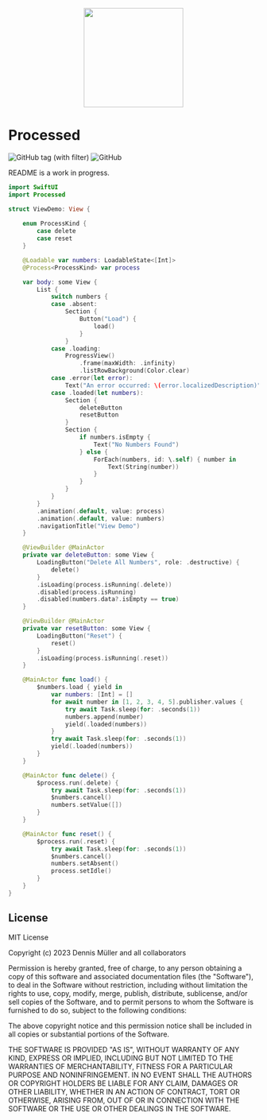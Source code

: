 <p align="center">
  <img width="200" height="200" src="https://github.com/SwiftedMind/Processed/assets/7083109/39b3e3cc-b866-4afc-8f9a-8aa5df4392ec">
</p>

# Processed

![GitHub tag (with filter)](https://img.shields.io/github/v/tag/SwiftedMind/Processed)
![GitHub](https://img.shields.io/github/license/SwiftedMind/Processed)



README is a work in progress.

```swift
import SwiftUI
import Processed

struct ViewDemo: View {
    
    enum ProcessKind {
        case delete
        case reset
    }

    @Loadable var numbers: LoadableState<[Int]>
    @Process<ProcessKind> var process

    var body: some View {
        List {
            switch numbers {
            case .absent:
                Section {
                    Button("Load") {
                        load()
                    }
                }
            case .loading:
                ProgressView()
                    .frame(maxWidth: .infinity)
                    .listRowBackground(Color.clear)
            case .error(let error):
                Text("An error occurred: \(error.localizedDescription)")
            case .loaded(let numbers):
                Section {
                    deleteButton
                    resetButton
                }
                Section {
                    if numbers.isEmpty {
                        Text("No Numbers Found")
                    } else {
                        ForEach(numbers, id: \.self) { number in
                            Text(String(number))
                        }
                    }
                }
            }
        }
        .animation(.default, value: process)
        .animation(.default, value: numbers)
        .navigationTitle("View Demo")
    }

    @ViewBuilder @MainActor
    private var deleteButton: some View {
        LoadingButton("Delete All Numbers", role: .destructive) {
            delete()
        }
        .isLoading(process.isRunning(.delete))
        .disabled(process.isRunning)
        .disabled(numbers.data?.isEmpty == true)
    }

    @ViewBuilder @MainActor
    private var resetButton: some View {
        LoadingButton("Reset") {
            reset()
        }
        .isLoading(process.isRunning(.reset))
    }

    @MainActor func load() {
        $numbers.load { yield in
            var numbers: [Int] = []
            for await number in [1, 2, 3, 4, 5].publisher.values {
                try await Task.sleep(for: .seconds(1))
                numbers.append(number)
                yield(.loaded(numbers))
            }
            try await Task.sleep(for: .seconds(1))
            yield(.loaded(numbers))
        }
    }

    @MainActor func delete() {
        $process.run(.delete) {
            try await Task.sleep(for: .seconds(1))
            $numbers.cancel()
            numbers.setValue([])
        }
    }

    @MainActor func reset() {
        $process.run(.reset) {
            try await Task.sleep(for: .seconds(1))
            $numbers.cancel()
            numbers.setAbsent()
            process.setIdle()
        }
    }
}
```

## License

MIT License

Copyright (c) 2023 Dennis Müller and all collaborators

Permission is hereby granted, free of charge, to any person obtaining a copy
of this software and associated documentation files (the "Software"), to deal
in the Software without restriction, including without limitation the rights
to use, copy, modify, merge, publish, distribute, sublicense, and/or sell
copies of the Software, and to permit persons to whom the Software is
furnished to do so, subject to the following conditions:

The above copyright notice and this permission notice shall be included in all
copies or substantial portions of the Software.

THE SOFTWARE IS PROVIDED "AS IS", WITHOUT WARRANTY OF ANY KIND, EXPRESS OR
IMPLIED, INCLUDING BUT NOT LIMITED TO THE WARRANTIES OF MERCHANTABILITY,
FITNESS FOR A PARTICULAR PURPOSE AND NONINFRINGEMENT. IN NO EVENT SHALL THE
AUTHORS OR COPYRIGHT HOLDERS BE LIABLE FOR ANY CLAIM, DAMAGES OR OTHER
LIABILITY, WHETHER IN AN ACTION OF CONTRACT, TORT OR OTHERWISE, ARISING FROM,
OUT OF OR IN CONNECTION WITH THE SOFTWARE OR THE USE OR OTHER DEALINGS IN THE
SOFTWARE.

